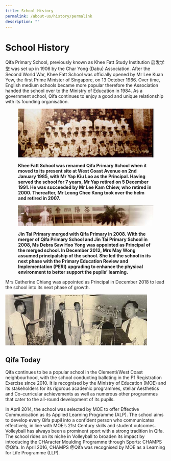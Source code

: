 ```yaml
---
title: School History
permalink: /about-us/history/permalink
description: ""
---
```

School History
==============

  
Qifa Primary School, previously known as Khee Fatt Study Institution 启发学堂 was set up in 1906 by the Char Yong (Dabu) Association. After the Second World War, Khee Fatt School was officially opened by Mr Lee Kuan Yew, the first Prime Minister of Singapore, on 13 October 1966. Over time, English medium schools became more popular therefore the Association handed the school over to the Ministry of Education in 1984. As a government school, Qifa continues to enjoy a good and unique relationship with its founding organisation.



<figure>

![](/images/School%20History%20(1).jpg)

<figcaption> <strong> Khee Fatt School was renamed Qifa Primary School when it moved to its present site at West Coast Avenue on 2nd January 1985, with Mr Yap Kiu Loo as the Principal. Having served the school for 7 years, Mr Yap retired on 5 December 1991. He was succeeded by Mr Lee Kam Chiew, who retired in 2000. Thereafter, Mr Leong Chee Kong took over the helm and retired in 2007. </strong> </figcaption>

</figure>



<figure>

![](/images/School%20History%20(2).jpg)

<figcaption> <strong> Jin Tai Primary merged with Qifa Primary in 2008. With the merger of Qifa Primary School and Jin Tai Primary School in 2008, Ms Debra Saw Hoo Yong was appointed as Principal of the merged school. In December 2012, Mrs May Wong assumed principalship of the school. She led the school in its next phase with the Primary Education Review and Implementation (PERI) upgrading to enhance the physical environment to better support the pupils’ learning. </strong> </figcaption>

</figure>


Mrs Catherine Chiang was appointed as Principal in December 2018 to lead the school into its next phase of growth.

![](/images/School%20History%20(3).jpg)

Qifa Today
----------

  

Qifa continues to be a popular school in the Clementi/West Coast neighbourhood, with the school conducting balloting in the P1 Registration Exercise since 2010. It is recognised by the Ministry of Education (MOE) and its stakeholders for its rigorous academic programmes, stellar Aesthetics and Co-curricular achievements as well as numerous other programmes that cater to the all-round development of its pupils.

  

In April 2014, the school was selected by MOE to offer Effective Communication as its Applied Learning Programme (ALP). The school aims to develop every Qifa pupil into a confident person who communicates effectively, in line with MOE’s 21st Century skills and student outcomes. Volleyball has always been a prominent sport with a strong tradition in Qifa. The school rides on its niche in Volleyball to broaden its impact by introducing the CHAracter Moulding Programme through Sports: CHAMPS @Qifa. In April 2016, CHAMPS @Qifa was recognised by MOE as a Learning for Life Programme (LLP).


